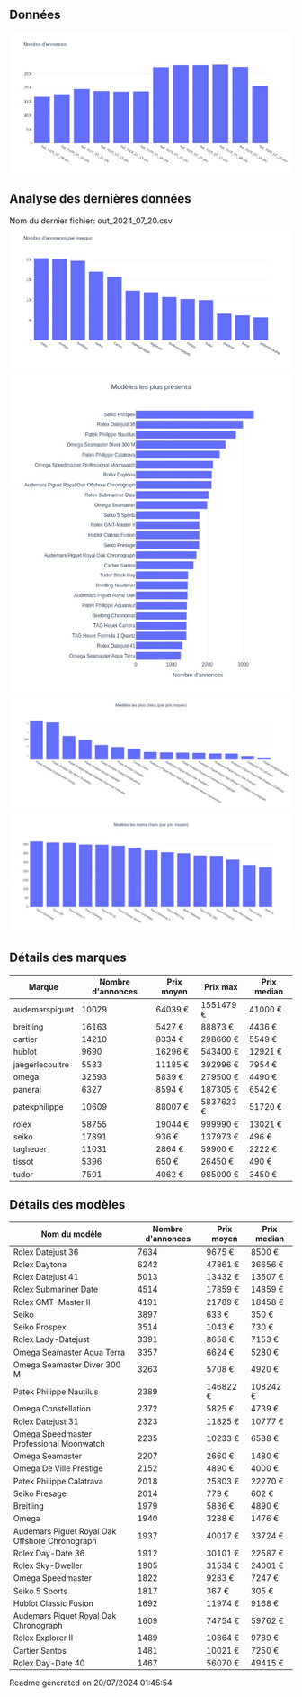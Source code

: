 
## Données
![image](./out/count_per_day.jpeg)

## Analyse des dernières données
Nom du dernier fichier: out_2024_07_20.csv
![image](./out/count_per_brand.jpeg)
![image](./out/count_per_name.jpeg)
![image](./out/avg_price_per_name_desc.jpeg)
![image](./out/avg_price_per_name_asc.jpeg)

## Détails des marques
|Marque|Nombre d'annonces|Prix moyen|Prix max|Prix median|
|------|-----------------|----------|--------|-----------|
|audemarspiguet|10029|64039 €|1551479 €|41000 €| 
|breitling|16163|5427 €|88873 €|4436 €| 
|cartier|14210|8334 €|298660 €|5549 €| 
|hublot|9690|16296 €|543400 €|12921 €| 
|jaegerlecoultre|5533|11185 €|392996 €|7954 €| 
|omega|32593|5839 €|279500 €|4490 €| 
|panerai|6327|8594 €|187305 €|6542 €| 
|patekphilippe|10609|88007 €|5837623 €|51720 €| 
|rolex|58755|19044 €|999990 €|13021 €| 
|seiko|17891|936 €|137973 €|496 €| 
|tagheuer|11031|2864 €|59900 €|2222 €| 
|tissot|5396|650 €|26450 €|490 €| 
|tudor|7501|4062 €|985000 €|3450 €| 

## Détails des modèles
Nom du modèle|Nombre d'annonces|Prix moyen|Prix median|
|-------------|-----------------|----------|-----------|
|Rolex Datejust 36|7634|9675 €|8500 €| 
|Rolex Daytona|6242|47861 €|36656 €| 
|Rolex Datejust 41|5013|13432 €|13507 €| 
|Rolex Submariner Date|4514|17859 €|14859 €| 
|Rolex GMT-Master II|4191|21789 €|18458 €| 
|Seiko|3897|633 €|350 €| 
|Seiko Prospex|3514|1043 €|730 €| 
|Rolex Lady-Datejust|3391|8658 €|7153 €| 
|Omega Seamaster Aqua Terra|3357|6624 €|5280 €| 
|Omega Seamaster Diver 300 M|3263|5708 €|4920 €| 
|Patek Philippe Nautilus|2389|146822 €|108242 €| 
|Omega Constellation|2372|5825 €|4739 €| 
|Rolex Datejust 31|2323|11825 €|10777 €| 
|Omega Speedmaster Professional Moonwatch|2235|10233 €|6588 €| 
|Omega Seamaster|2207|2660 €|1480 €| 
|Omega De Ville Prestige|2152|4890 €|4000 €| 
|Patek Philippe Calatrava|2018|25803 €|22270 €| 
|Seiko Presage|2014|779 €|602 €| 
|Breitling|1979|5836 €|4890 €| 
|Omega|1940|3288 €|1476 €| 
|Audemars Piguet Royal Oak Offshore Chronograph|1937|40017 €|33724 €| 
|Rolex Day-Date 36|1912|30101 €|22587 €| 
|Rolex Sky-Dweller|1905|31534 €|24001 €| 
|Omega Speedmaster|1822|9283 €|7247 €| 
|Seiko 5 Sports|1817|367 €|305 €| 
|Hublot Classic Fusion|1692|11974 €|9168 €| 
|Audemars Piguet Royal Oak Chronograph|1609|74754 €|59762 €| 
|Rolex Explorer II|1489|10864 €|9789 €| 
|Cartier Santos|1481|10021 €|7250 €| 
|Rolex Day-Date 40|1467|56070 €|49415 €| 


 Readme generated on 20/07/2024 01:45:54